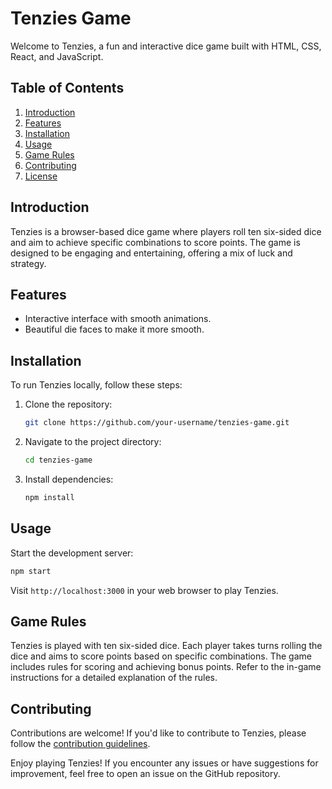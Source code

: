 # Tenzies Game

Welcome to Tenzies, a fun and interactive dice game built with HTML, CSS, React, and JavaScript.

## Table of Contents

1. [Introduction](#introduction)
2. [Features](#features)
3. [Installation](#installation)
4. [Usage](#usage)
5. [Game Rules](#game-rules)
6. [Contributing](#contributing)
7. [License](#license)

## Introduction

Tenzies is a browser-based dice game where players roll ten six-sided dice and aim to achieve specific combinations to score points. The game is designed to be engaging and entertaining, offering a mix of luck and strategy.

## Features

- Interactive interface with smooth animations.
- Beautiful die faces to make it more smooth.

## Installation

To run Tenzies locally, follow these steps:

1. Clone the repository:

   ```bash
   git clone https://github.com/your-username/tenzies-game.git
   ```

2. Navigate to the project directory:

   ```bash
   cd tenzies-game
   ```

3. Install dependencies:

   ```bash
   npm install
   ```

## Usage

Start the development server:

```bash
npm start
```

Visit `http://localhost:3000` in your web browser to play Tenzies.

## Game Rules

Tenzies is played with ten six-sided dice. Each player takes turns rolling the dice and aims to score points based on specific combinations. The game includes rules for scoring and achieving bonus points. Refer to the in-game instructions for a detailed explanation of the rules.

## Contributing

Contributions are welcome! If you'd like to contribute to Tenzies, please follow the [contribution guidelines](CONTRIBUTING.md).

Enjoy playing Tenzies! If you encounter any issues or have suggestions for improvement, feel free to open an issue on the GitHub repository.
